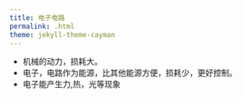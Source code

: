 ```yaml
---
title: 电子电路
permalink: .html
theme: jekyll-theme-cayman
---
```

- 机械的动力，损耗大。
- 电子，电路作为能源，比其他能源方便，损耗少，更好控制。
- 电子能产生力,热，光等现象 

